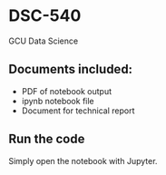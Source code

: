 # DSC-540
GCU Data Science

## Documents included:
- PDF of notebook output
- ipynb notebook file
- Document for technical report

## Run the code
Simply open the notebook with Jupyter.
